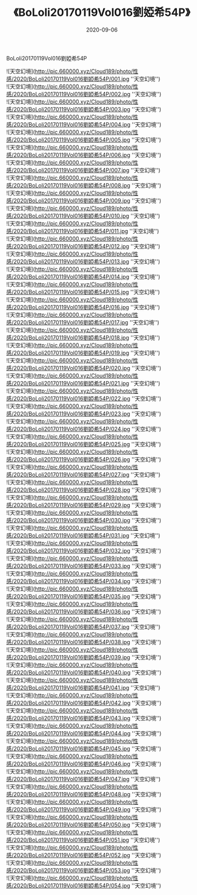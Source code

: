 ﻿---
layout: post
title:  《BoLoli20170119Vol016劉婭希54P》
date:   2020-09-06
img: http://pic.660000.xyz/Cloud189/photo/性感/2020/BoLoli20170119Vol016劉婭希54P/000.jpg
categories: [美女, 清纯, 唯美]
---

BoLoli20170119Vol016劉婭希54P



![天空幻境](http://pic.660000.xyz/Cloud189/photo/性感/2020/BoLoli20170119Vol016劉婭希54P/001.jpg ''天空幻境'') <br>
![天空幻境](http://pic.660000.xyz/Cloud189/photo/性感/2020/BoLoli20170119Vol016劉婭希54P/002.jpg ''天空幻境'') <br>
![天空幻境](http://pic.660000.xyz/Cloud189/photo/性感/2020/BoLoli20170119Vol016劉婭希54P/003.jpg ''天空幻境'') <br>
![天空幻境](http://pic.660000.xyz/Cloud189/photo/性感/2020/BoLoli20170119Vol016劉婭希54P/004.jpg ''天空幻境'') <br>
![天空幻境](http://pic.660000.xyz/Cloud189/photo/性感/2020/BoLoli20170119Vol016劉婭希54P/005.jpg ''天空幻境'') <br>
![天空幻境](http://pic.660000.xyz/Cloud189/photo/性感/2020/BoLoli20170119Vol016劉婭希54P/006.jpg ''天空幻境'') <br>
![天空幻境](http://pic.660000.xyz/Cloud189/photo/性感/2020/BoLoli20170119Vol016劉婭希54P/007.jpg ''天空幻境'') <br>
![天空幻境](http://pic.660000.xyz/Cloud189/photo/性感/2020/BoLoli20170119Vol016劉婭希54P/008.jpg ''天空幻境'') <br>
![天空幻境](http://pic.660000.xyz/Cloud189/photo/性感/2020/BoLoli20170119Vol016劉婭希54P/009.jpg ''天空幻境'') <br>
![天空幻境](http://pic.660000.xyz/Cloud189/photo/性感/2020/BoLoli20170119Vol016劉婭希54P/010.jpg ''天空幻境'') <br>
![天空幻境](http://pic.660000.xyz/Cloud189/photo/性感/2020/BoLoli20170119Vol016劉婭希54P/011.jpg ''天空幻境'') <br>
![天空幻境](http://pic.660000.xyz/Cloud189/photo/性感/2020/BoLoli20170119Vol016劉婭希54P/012.jpg ''天空幻境'') <br>
![天空幻境](http://pic.660000.xyz/Cloud189/photo/性感/2020/BoLoli20170119Vol016劉婭希54P/013.jpg ''天空幻境'') <br>
![天空幻境](http://pic.660000.xyz/Cloud189/photo/性感/2020/BoLoli20170119Vol016劉婭希54P/014.jpg ''天空幻境'') <br>
![天空幻境](http://pic.660000.xyz/Cloud189/photo/性感/2020/BoLoli20170119Vol016劉婭希54P/015.jpg ''天空幻境'') <br>
![天空幻境](http://pic.660000.xyz/Cloud189/photo/性感/2020/BoLoli20170119Vol016劉婭希54P/016.jpg ''天空幻境'') <br>
![天空幻境](http://pic.660000.xyz/Cloud189/photo/性感/2020/BoLoli20170119Vol016劉婭希54P/017.jpg ''天空幻境'') <br>
![天空幻境](http://pic.660000.xyz/Cloud189/photo/性感/2020/BoLoli20170119Vol016劉婭希54P/018.jpg ''天空幻境'') <br>
![天空幻境](http://pic.660000.xyz/Cloud189/photo/性感/2020/BoLoli20170119Vol016劉婭希54P/019.jpg ''天空幻境'') <br>
![天空幻境](http://pic.660000.xyz/Cloud189/photo/性感/2020/BoLoli20170119Vol016劉婭希54P/020.jpg ''天空幻境'') <br>
![天空幻境](http://pic.660000.xyz/Cloud189/photo/性感/2020/BoLoli20170119Vol016劉婭希54P/021.jpg ''天空幻境'') <br>
![天空幻境](http://pic.660000.xyz/Cloud189/photo/性感/2020/BoLoli20170119Vol016劉婭希54P/022.jpg ''天空幻境'') <br>
![天空幻境](http://pic.660000.xyz/Cloud189/photo/性感/2020/BoLoli20170119Vol016劉婭希54P/023.jpg ''天空幻境'') <br>
![天空幻境](http://pic.660000.xyz/Cloud189/photo/性感/2020/BoLoli20170119Vol016劉婭希54P/024.jpg ''天空幻境'') <br>
![天空幻境](http://pic.660000.xyz/Cloud189/photo/性感/2020/BoLoli20170119Vol016劉婭希54P/025.jpg ''天空幻境'') <br>
![天空幻境](http://pic.660000.xyz/Cloud189/photo/性感/2020/BoLoli20170119Vol016劉婭希54P/026.jpg ''天空幻境'') <br>
![天空幻境](http://pic.660000.xyz/Cloud189/photo/性感/2020/BoLoli20170119Vol016劉婭希54P/027.jpg ''天空幻境'') <br>
![天空幻境](http://pic.660000.xyz/Cloud189/photo/性感/2020/BoLoli20170119Vol016劉婭希54P/028.jpg ''天空幻境'') <br>
![天空幻境](http://pic.660000.xyz/Cloud189/photo/性感/2020/BoLoli20170119Vol016劉婭希54P/029.jpg ''天空幻境'') <br>
![天空幻境](http://pic.660000.xyz/Cloud189/photo/性感/2020/BoLoli20170119Vol016劉婭希54P/030.jpg ''天空幻境'') <br>
![天空幻境](http://pic.660000.xyz/Cloud189/photo/性感/2020/BoLoli20170119Vol016劉婭希54P/031.jpg ''天空幻境'') <br>
![天空幻境](http://pic.660000.xyz/Cloud189/photo/性感/2020/BoLoli20170119Vol016劉婭希54P/032.jpg ''天空幻境'') <br>
![天空幻境](http://pic.660000.xyz/Cloud189/photo/性感/2020/BoLoli20170119Vol016劉婭希54P/033.jpg ''天空幻境'') <br>
![天空幻境](http://pic.660000.xyz/Cloud189/photo/性感/2020/BoLoli20170119Vol016劉婭希54P/034.jpg ''天空幻境'') <br>
![天空幻境](http://pic.660000.xyz/Cloud189/photo/性感/2020/BoLoli20170119Vol016劉婭希54P/035.jpg ''天空幻境'') <br>
![天空幻境](http://pic.660000.xyz/Cloud189/photo/性感/2020/BoLoli20170119Vol016劉婭希54P/036.jpg ''天空幻境'') <br>
![天空幻境](http://pic.660000.xyz/Cloud189/photo/性感/2020/BoLoli20170119Vol016劉婭希54P/037.jpg ''天空幻境'') <br>
![天空幻境](http://pic.660000.xyz/Cloud189/photo/性感/2020/BoLoli20170119Vol016劉婭希54P/038.jpg ''天空幻境'') <br>
![天空幻境](http://pic.660000.xyz/Cloud189/photo/性感/2020/BoLoli20170119Vol016劉婭希54P/039.jpg ''天空幻境'') <br>
![天空幻境](http://pic.660000.xyz/Cloud189/photo/性感/2020/BoLoli20170119Vol016劉婭希54P/040.jpg ''天空幻境'') <br>
![天空幻境](http://pic.660000.xyz/Cloud189/photo/性感/2020/BoLoli20170119Vol016劉婭希54P/041.jpg ''天空幻境'') <br>
![天空幻境](http://pic.660000.xyz/Cloud189/photo/性感/2020/BoLoli20170119Vol016劉婭希54P/042.jpg ''天空幻境'') <br>
![天空幻境](http://pic.660000.xyz/Cloud189/photo/性感/2020/BoLoli20170119Vol016劉婭希54P/043.jpg ''天空幻境'') <br>
![天空幻境](http://pic.660000.xyz/Cloud189/photo/性感/2020/BoLoli20170119Vol016劉婭希54P/044.jpg ''天空幻境'') <br>
![天空幻境](http://pic.660000.xyz/Cloud189/photo/性感/2020/BoLoli20170119Vol016劉婭希54P/045.jpg ''天空幻境'') <br>
![天空幻境](http://pic.660000.xyz/Cloud189/photo/性感/2020/BoLoli20170119Vol016劉婭希54P/046.jpg ''天空幻境'') <br>
![天空幻境](http://pic.660000.xyz/Cloud189/photo/性感/2020/BoLoli20170119Vol016劉婭希54P/047.jpg ''天空幻境'') <br>
![天空幻境](http://pic.660000.xyz/Cloud189/photo/性感/2020/BoLoli20170119Vol016劉婭希54P/048.jpg ''天空幻境'') <br>
![天空幻境](http://pic.660000.xyz/Cloud189/photo/性感/2020/BoLoli20170119Vol016劉婭希54P/049.jpg ''天空幻境'') <br>
![天空幻境](http://pic.660000.xyz/Cloud189/photo/性感/2020/BoLoli20170119Vol016劉婭希54P/050.jpg ''天空幻境'') <br>
![天空幻境](http://pic.660000.xyz/Cloud189/photo/性感/2020/BoLoli20170119Vol016劉婭希54P/051.jpg ''天空幻境'') <br>
![天空幻境](http://pic.660000.xyz/Cloud189/photo/性感/2020/BoLoli20170119Vol016劉婭希54P/052.jpg ''天空幻境'') <br>
![天空幻境](http://pic.660000.xyz/Cloud189/photo/性感/2020/BoLoli20170119Vol016劉婭希54P/053.jpg ''天空幻境'') <br>
![天空幻境](http://pic.660000.xyz/Cloud189/photo/性感/2020/BoLoli20170119Vol016劉婭希54P/054.jpg ''天空幻境'') <br>